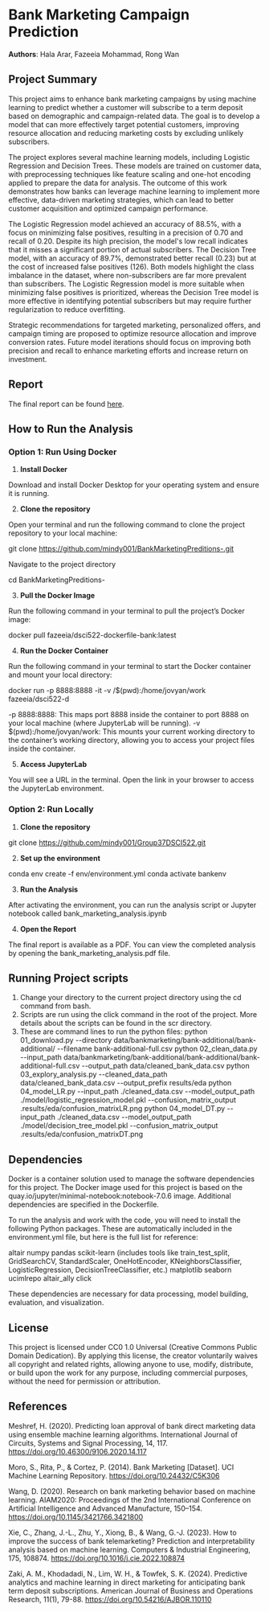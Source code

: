 # Bank Marketing Campaign Prediction

**Authors**: Hala Arar, Fazeeia Mohammad, Rong Wan 

## Project Summary

This project aims to enhance bank marketing campaigns by using machine learning to predict whether a customer will subscribe to a term deposit based on demographic and campaign-related data. The goal is to develop a model that can more effectively target potential customers, improving resource allocation and reducing marketing costs by excluding unlikely subscribers.

The project explores several machine learning models, including Logistic Regression and Decision Trees. These models are trained on customer data, with preprocessing techniques like feature scaling and one-hot encoding applied to prepare the data for analysis. The outcome of this work demonstrates how banks can leverage machine learning to implement more effective, data-driven marketing strategies, which can lead to better customer acquisition and optimized campaign performance.

The Logistic Regression model achieved an accuracy of 88.5%, with a focus on minimizing false positives, resulting in a precision of 0.70 and recall of 0.20. Despite its high precision, the model's low recall indicates that it misses a significant portion of actual subscribers. The Decision Tree model, with an accuracy of 89.7%, demonstrated better recall (0.23) but at the cost of increased false positives (126). Both models highlight the class imbalance in the dataset, where non-subscribers are far more prevalent than subscribers. The Logistic Regression model is more suitable when minimizing false positives is prioritized, whereas the Decision Tree model is more effective in identifying potential subscribers but may require further regularization to reduce overfitting. 

Strategic recommendations for targeted marketing, personalized offers, and campaign timing are proposed to optimize resource allocation and improve conversion rates. Future model iterations should focus on improving both precision and recall to enhance marketing efforts and increase return on investment.

## Report
The final report can be found [here](https://github.com/mindy001/BankMarketingPreditions-/blob/main/reports/bank_marketing_analysis.pdf).

## How to Run the Analysis

### Option 1: Run Using Docker

1. **Install Docker**

Download and install Docker Desktop for your operating system and ensure it is running.

2. **Clone the repository**

Open your terminal and run the following command to clone the project repository to your local machine:

git clone https://github.com/mindy001/BankMarketingPreditions-.git

Navigate to the project directory

cd BankMarketingPreditions-


3. **Pull the Docker Image**

Run the following command in your terminal to pull the project’s Docker image:

docker pull fazeeia/dsci522-dockerfile-bank:latest

4. **Run the Docker Container**

Run the following command in your terminal to start the Docker container and mount your local directory:

docker run -p 8888:8888 -it -v /$(pwd):/home/jovyan/work fazeeia/dsci522-d

-p 8888:8888: This maps port 8888 inside the container to port 8888 on your local machine (where JupyterLab will be running).
-v $(pwd):/home/jovyan/work: This mounts your current working directory to the container’s working directory, allowing you to access your project files inside the container.

5. **Access JupyterLab**

You will see a URL in the terminal. Open the link in your browser to access the JupyterLab environment. 


### Option 2: Run Locally

1. **Clone the repository**

git clone https://github.com/mindy001/Group37DSCI522.git

2. **Set up the environment**

conda env create -f env/environment.yml
conda activate bankenv

3. **Run the Analysis**

After activating the environment, you can run the analysis script or Jupyter notebook called bank_marketing_analysis.ipynb

4. **Open the Report**

The final report is available as a PDF. You can view the completed analysis by opening the bank_marketing_analysis.pdf file.
## Running Project scripts
1. Change your directory to the current project directory using the cd command from bash.
2. Scripts are run using the click command in the root of the project. More details about the scripts can be found in the scr directory.
3. These are command lines to run  the python files:
        python 01_download.py --directory data/bankmarketing/bank-additional/bank-additional/ --filename bank-additional-full.csv
        python 02_clean_data.py --input_path data/bankmarketing/bank-additional/bank-additional/bank-additional-full.csv --output_path data/cleaned_bank_data.csv
        python 03_explory_analysis.py --cleaned_data_path data/cleaned_bank_data.csv --output_prefix results/eda
        python 04_model_LR.py --input_path ./cleaned_data.csv --model_output_path ./model/logistic_regression_model.pkl --confusion_matrix_output .results/eda/confusion_matrixLR.png
        python 04_model_DT.py --input_path ./cleaned_data.csv --model_output_path ./model/decision_tree_model.pkl --confusion_matrix_output .results/eda/confusion_matrixDT.png

       

## Dependencies

Docker is a container solution used to manage the software dependencies for this project. The Docker image used for this project is based on the quay.io/jupyter/minimal-notebook:notebook-7.0.6 image. Additional dependencies are specified in the Dockerfile.

To run the analysis and work with the code, you will need to install the following Python packages. These are automatically included in the environment.yml file, but here is the full list for reference:

altair
numpy
pandas
scikit-learn (includes tools like train_test_split, GridSearchCV, StandardScaler, OneHotEncoder, KNeighborsClassifier, LogisticRegression, DecisionTreeClassifier, etc.)
matplotlib
seaborn
ucimlrepo
altair_ally
click 

These dependencies are necessary for data processing, model building, evaluation, and visualization.


## License

This project is licensed under CC0 1.0 Universal (Creative Commons Public Domain Dedication). By applying this license, the creator voluntarily waives all copyright and related rights, allowing anyone to use, modify, distribute, or build upon the work for any purpose, including commercial purposes, without the need for permission or attribution. 

## References

Meshref, H. (2020). Predicting loan approval of bank direct marketing data using ensemble machine learning algorithms. International Journal of Circuits, Systems and Signal Processing, 14, 117. https://doi.org/10.46300/9106.2020.14.117

Moro, S., Rita, P., & Cortez, P. (2014). Bank Marketing [Dataset]. UCI Machine Learning Repository. https://doi.org/10.24432/C5K306

Wang, D. (2020). Research on bank marketing behavior based on machine learning. AIAM2020: Proceedings of the 2nd International Conference on Artificial Intelligence and Advanced Manufacture, 150–154. https://doi.org/10.1145/3421766.3421800

Xie, C., Zhang, J.-L., Zhu, Y., Xiong, B., & Wang, G.-J. (2023). How to improve the success of bank telemarketing? Prediction and interpretability analysis based on machine learning. Computers & Industrial Engineering, 175, 108874. https://doi.org/10.1016/j.cie.2022.108874

Zaki, A. M., Khodadadi, N., Lim, W. H., & Towfek, S. K. (2024). Predictive analytics and machine learning in direct marketing for anticipating bank term deposit subscriptions. American Journal of Business and Operations Research, 11(1), 79-88. https://doi.org/10.54216/AJBOR.110110

